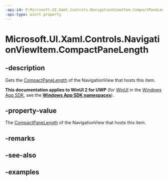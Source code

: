 ```yaml
---
-api-id: P:Microsoft.UI.Xaml.Controls.NavigationViewItem.CompactPaneLength
-api-type: winrt property
---
```

<!-- Property syntax.
public double CompactPaneLength { get; }
-->

# Microsoft.UI.Xaml.Controls.NavigationViewItem.CompactPaneLength


## -description

Gets the [CompactPaneLength](navigationview_compactpanelength.md) of the NavigationView that hosts this item.


**This documentation applies to WinUI 2 for UWP** (for [WinUI](/windows/apps/winui/winui3/) in the [Windows App SDK](/windows/apps/windows-app-sdk/), see the **[Windows App SDK namespaces](/windows/windows-app-sdk/api/winrt/)**).

## -property-value

The [CompactPaneLength](navigationview_compactpanelength.md) of the NavigationView that hosts this item.


## -remarks


## -see-also


## -examples


